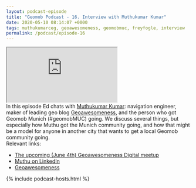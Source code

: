 ```yaml
--- 
layout: podcast-episode
title: "Geomob Podcast - 16. Interview with Muthukumar Kumar"
date: 2020-05-10 08:14:07 +0000
tags: muthukumarceg, geoawesomeness, geomobmuc, freyfogle, interview
permalink: /podcast/episode-16
---
```


<iframe class="castos-iframe-player" src="https://5e2e9055a029d5-78101471.castos.com/player/191644"></iframe>

<div class="pt20">
In this episode Ed chats with <a href="https://twitter.com/muthukumarceg">Muthukumar Kumar</a>: navigation engineer, maker of leading geo blog <a href="https://geoawesomeness.com/">Geoawesomeness</a>, and the person who got Geomob Munich (#geomobMUC) going. We discuss several things, but especially how Muthu got the Munich community going, and how that might be a model for anyone in another city that wants to get a local Geomob community going.
</div>

<div class="pt20">
  Relevant links:
  <ul>
    <li class="pt10"><a href="https://my.demio.com/ref/qXZc0vwmI699TQJ6">The upcoming (June 4th) Geoawesomeness Digital meetup</a></li>
    <li class="pt10"><a href="https://www.linkedin.com/in/muthukumarkumar/">Muthu on LinkedIn</a></li>
    <li class="pt10"><a href="https://geoawesomeness.com/">Geoawesomeness</a></li>
   
  </ul>  
</div>

{% include podcast-hosts.html %}




